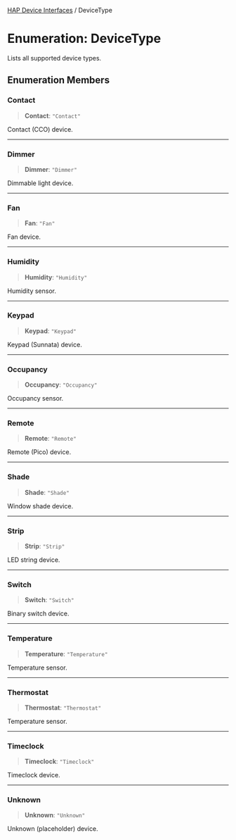 [HAP Device Interfaces](../README.md) / DeviceType

# Enumeration: DeviceType

Lists all supported device types.

## Enumeration Members

### Contact

> **Contact**: `"Contact"`

Contact (CCO) device.

***

### Dimmer

> **Dimmer**: `"Dimmer"`

Dimmable light device.

***

### Fan

> **Fan**: `"Fan"`

Fan device.

***

### Humidity

> **Humidity**: `"Humidity"`

Humidity sensor.

***

### Keypad

> **Keypad**: `"Keypad"`

Keypad (Sunnata) device.

***

### Occupancy

> **Occupancy**: `"Occupancy"`

Occupancy sensor.

***

### Remote

> **Remote**: `"Remote"`

Remote (Pico) device.

***

### Shade

> **Shade**: `"Shade"`

Window shade device.

***

### Strip

> **Strip**: `"Strip"`

LED string device.

***

### Switch

> **Switch**: `"Switch"`

Binary switch device.

***

### Temperature

> **Temperature**: `"Temperature"`

Temperature sensor.

***

### Thermostat

> **Thermostat**: `"Thermostat"`

Temperature sensor.

***

### Timeclock

> **Timeclock**: `"Timeclock"`

Timeclock device.

***

### Unknown

> **Unknown**: `"Unknown"`

Unknown (placeholder) device.
